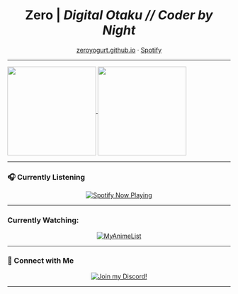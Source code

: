 <h1 align="center"><strong>Zero</strong> | <em>Digital Otaku // Coder by Night</em></h1>
<p align="center">
  <a href="https://zeroyogurt.github.io" target="_blank">zeroyogurt.github.io</a> ·
  <a href="https://open.spotify.com/user/314q3t55yibgfdceuqbdd3g26pyq" target="_blank">Spotify</a>
</p>

---

<a href="https://github.com/anuraghazra/github-readme-stats">
  <img height=200 align="center" src="https://github-readme-stats.vercel.app/api?username=GraveEaterMadison" />
</a>
<a href="https://github.com/anuraghazra/convoychat">
  <img height=200 align="center" src="https://github-readme-stats.vercel.app/api/top-langs?username=GraveEaterMadison&layout=compact&langs_count=8&card_width=320" />
</a>

---

### 🎧 Currently Listening

<p align="center">
  <a href="https://open.spotify.com/user/314q3t55yibgfdceuqbdd3g26pyq" target="_blank">
    <img src="https://spotify-github-profile.kittinanx.com/api/view?uid=314q3t55yibgfdceuqbdd3g26pyq&cover_image=true&theme=novatorem&show_offline=false&background_color=000000&interchange=true&bar_color=53b14f&bar_color_cover=false" alt="Spotify Now Playing" />
  </a>
</p>

---

### Currently Watching:

<div align="center">

[![MyAnimeList](https://malsignature.com/?/view?username=Zeroyogurt&style=normal)](https://myanimelist.net/profile/Zeroyogurt)

</div>

---


### 🔗 Connect with Me

<p align="center">
  <a href="https://discordid.netlify.app/?id=1083412512806019176" target="_blank">
    <img src="https://discord.c99.nl/widget/theme-2/1083412512806019176.png" alt="Join my Discord!">
  </a>
</p>

---
